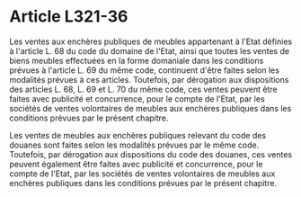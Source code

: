 # Article L321-36

Les ventes aux enchères publiques de meubles appartenant à l'Etat définies à l'article L. 68 du code du domaine de l'Etat, ainsi que toutes les ventes de biens meubles effectuées en la forme domaniale dans les conditions prévues à l'article L. 69 du même code, continuent d'être faites selon les modalités prévues à ces articles. Toutefois, par dérogation aux dispositions des articles L. 68, L. 69 et L. 70 du même code, ces ventes peuvent être faites avec publicité et concurrence, pour le compte de l'Etat, par les sociétés de ventes volontaires de meubles aux enchères publiques dans les conditions prévues par le présent chapitre.

Les ventes de meubles aux enchères publiques relevant du code des douanes sont faites selon les modalités prévues par le même code. Toutefois, par dérogation aux dispositions du code des douanes, ces ventes peuvent également être faites avec publicité et concurrence, pour le compte de l'Etat, par les sociétés de ventes volontaires de meubles aux enchères publiques dans les conditions prévues par le présent chapitre.
